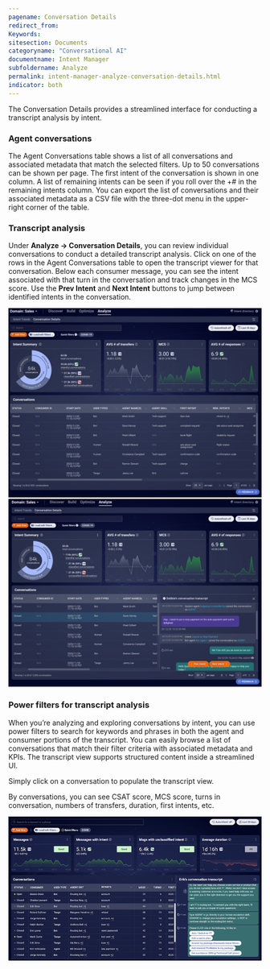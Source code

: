 ```yaml
---
pagename: Conversation Details
redirect_from:
Keywords:
sitesection: Documents
categoryname: "Conversational AI"
documentname: Intent Manager
subfoldername: Analyze
permalink: intent-manager-analyze-conversation-details.html
indicator: both
---
```


The Conversation Details provides a streamlined interface for conducting a transcript analysis by intent.

### Agent conversations

The Agent Conversations table shows a list of all conversations and associated metadata that match the selected filters. Up to 50 conversations can be shown per page. The first intent of the conversation is shown in one column. A list of remaining intents can be seen if you roll over the +# in the remaining intents column. You can export the list of conversations and their associated metadata as a CSV file with the three-dot menu in the upper-right corner of the table.

### Transcript analysis

Under **Analyze → Conversation Details**, you can review individual conversations to conduct a detailed transcript analysis.  Click on one of the rows in the Agent Conversations table to open the transcript viewer for that conversation. Below each consumer message, you can see the intent associated with that turn in the conversation and track changes in the MCS score. Use the **Prev Intent** and **Next Intent** buttons to jump between identified intents in the conversation.

<img class="fancyimage" style="width:800px" src="img/ConvoBuilder/im_analyze_convdetails1.png" alt="">
<img class="fancyimage" style="width:800px" src="img/ConvoBuilder/im_analyze_convdetails2.png" alt="">

### Power filters for transcript analysis

When you’re analyzing and exploring conversations by intent, you can use power filters to search for keywords and phrases in both the agent and consumer portions of the transcript. You can easily browse a list of conversations that match their filter criteria with associated metadata and KPIs. The transcript view supports structured content inside a streamlined UI.

Simply click on a conversation to populate the transcript view.

By conversations, you can see CSAT score, MCS score, turns in conversation, numbers of transfers, duration, first intents, etc.

<img class="fancyimage" style="width:800px" src="img/ConvoBuilder/im_analyze_convdetails3.png" alt="">

